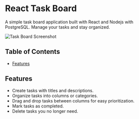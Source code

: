 # React Task Board

A simple task board application built with React and Nodejs with PostgreSQL. Manage your tasks and stay organized.

![Task Board Screenshot](screenshot.png)

## Table of Contents

- [Features](#features)

## Features

- Create tasks with titles and descriptions.
- Organize tasks into columns or categories.
- Drag and drop tasks between columns for easy prioritization.
- Mark tasks as completed.
- Delete tasks you no longer need.
